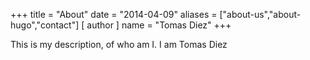 +++
title = "About"
date = "2014-04-09"
aliases = ["about-us","about-hugo","contact"]
[ author ]
  name = "Tomas Diez"
+++

This is my description, of who am I. I am Tomas Diez
